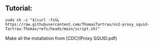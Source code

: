## Tutorial:

```shell
sudo sh -c "$(curl -fsSL https://raw.githubusercontent.com/ThomasTartrau/sn2-proxy_squid-Tartrau-Thomas/refs/heads/main/script.sh)"
```

Make all the installation from [CDC](Proxy SQUID.pdf)
